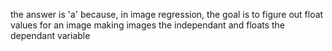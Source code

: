 the answer is 'a' because, in image regression, the goal is to figure out 
float values for an image making images the independant and floats the 
dependant variable

